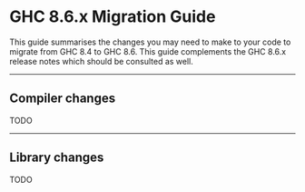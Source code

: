


# GHC 8.6.x Migration Guide



This guide summarises the changes you may need to make to your code to migrate from GHC 8.4 to GHC 8.6. This guide complements the GHC 8.6.x release notes which should be consulted as well.


---


## Compiler changes



TODO


---


## Library changes



TODO



